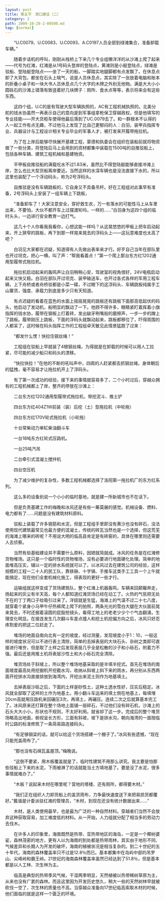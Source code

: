 ```yaml
---
layout: post
title: 第五节　港口建设（二）
category: 2
path: 2009-10-28-2-00500.md
tag: [normal]
---
```


　　“U.C0079、U.C0083、U.C0093、A.C0197人员全部到绿滩集合，准备卸载车辆。”

　　随着步话机的呼叫，刚刚从栈桥上下来几个专业组懒洋洋的从沙滩上爬了起来――代号为红滩，红滩是从1号码头登岸的登陆点，黄滩则是小艇登陆点，绿滩是驳船、登陆艇登陆点――坐了一天的船，一脚踏实地腿脚都有点发飘了。在休息点卸了大背包，都坐在石头上喘气，说是人员休息点，其实除了一张放着电脑和账本的折叠小桌子和一块大书人员休息点几个大字的木牌之外别无他物。满是大大小小圆砾石的沙滩上错落有致竖着好几块牌子：厕所、食水点等等，表示将来会有这些东西。

　　这四个组，U.C的是有驾驶大型车辆执照的，AC有工程机械执照的。北美分舵的钱水协虽然一再表示自己的意向是到军事组拿枪保卫穿越政权，但是他填写的专业技能――开大货柜车使得他最后落到了UC.0079去了。和一群根本不认得的人一起工作有点无趣，不过他马上发现了比自己更郁闷的人：白羽，装甲兵指挥专业、兵器设计与工程设计相关专业毕业的军事人才，被打发来开履带拖拉机。

　　为了在上岸后能够尽快展开基建工程，蒙德和执委会在组织在装船前就将物资做了一些分类，将登陆后马上会用到的资材都集中装载在1500吨的自推驳船上，包括各种车辆、建筑工程机械和基建物资。

　　平甲板自推驳船的满载吃水不过1.83米，虽然比不得登陆艇能够直接冲滩上岸，怎么也比大型货船离岸要近。当然这样的水深车辆也是没法直接下水的，所以这里也装配了一个浮动码头，称为2号浮码头。

　　自推驳是没有车辆跳板的，它自身又不具备吊杆。好在工程组对此事早有准备，2号浮码头上安装了一组车辆上下跳板，

　　“准备卸车了！大家注意安全，穿好救生衣，万一有落水的可能性马上从车里出来，不要怕，大伙不都开车上过摆渡轮吗，一样的……”白羽身为这四个组的临时头头，一边进行安全教育一边打气。

　　这几十个人你看我我看你，心想这能一样吗？从这晃悠悠的甲板上把车启动起来，开上狭窄的跳板，再下到那一样晃来晃去的浮码头上――这玩意难度也太高了吧？

　　白羽见大家都在迟疑，知道得有人先做出表率来才行。好歹自己当年在部队里也开过坦克，把心一横，叫了声：“帮我看着点！”第一个爬上那台东方红1202通用型履带式拖拉机。

　　拖拉机启动起来的轰鸣声让白羽稍稍心安，驾驶室的视角很好，24V电瓶启动起来又快又稳。白羽在部队开过坦克、装甲输送车，也开过各式各样的军用工程车辆，上下舟桥或者舟桥驳都是小菜一碟，不过眼下的这浮码头、车辆跳板纯属手工山寨货，强度、承载力到底是多少只有天知道。

　　有点迟疑的看着在蓝色的水面上摇摇晃晃的跳板还有跳板下面那高低起伏的码头，他启动了发动机，船明显的飘动了一下。他顾不得许多，眼睛紧盯着挥着小旗指挥的钱水协，履带在钢板上打着转，发出龇牙咧嘴般的磨擦声，一步一步的蹭上了跳板。履带刚压上跳板，下面的浮码头就飘动起来，跳板都移位了，吓得周围的人都呆了，这时候在码头指挥工作的工程组卓天敏见此情景猛跑了过来：

　　“都发什么愣！快拉住钢丝绳！”

　　工程组在驳船上早就装了4根钢丝绳，为得就是在卸载的时候可以用人工拉紧，尽可能的减少船只和码头的漂移。

　　“快拉快拉！”在他的不断的吼叫声中，四周的人赶紧都去抓钢丝绳，身体朝后的猛拽，毫不容易才让拖拉机开上了浮码头。

　　有了第一次成功的经验，接下来的事情就容易多了，二个小时过后，穿越众拥有的工程机械都上了岸，整齐的停放在沙滩上：

　　二台东方红1202通用型履带式拖拉机，带挖泥斗、推土铲

　　四台东方红404Z1W前装（装）后挖（土）型拖拉机（中轮拖）

　　四台东方红170V轮式拖拉机（小轮拖）

　　十台常柴动力单缸柴油翻斗车

　　一台18吨东方红轮式压路机。

　　一台25吨汽吊

　　二台牵引式混凝土搅拌机

　　四台空压机

　　为了减少维护的复杂性，多数工程机械都选择了洛阳第一拖拉机厂的东方红系列。

　　这么多的设备别说一个小小的临时基地，就是建一所新城市也不在话下。

　　但是负责基建工作的梅晚和冰风还是有些一筹莫展的感觉。机械设备、燃料、电力都有了……问题是没有建筑材料原料。

　　驳船上装载了许多钢筋和水泥，但是工程组手里即没有黄沙也没有碎石，没法使用现代建筑最常见也最方便的混凝土，传统的砖瓦当然也是一个选择，但这荒芜的海滩上哪来的砖呢？不用说大明的临高县肯定是有砖窑的，具体在哪里则还需要人去侦察。

　　当然有些基础建设并不需要什么原料，因陋就简就成。冰风的任务是在红滩修货物堆场。这只是一个临时性的货物堆场，没有必要进行地面硬化处理。简单的地面堆高压实，辅以一定的排水系统就可以了。以冰风过去在建筑公司的经验，这样规模的工程一二十人的民工队，靠铁锹、十字镐、手推车这类手工工具一个上午就能搞定，现在他们全套机械化施工，得表现的更好一些才行。

　　运输组就这样变成了货场建筑队，整个红滩上机器轰鸣，车辆来回颠簸奔走，扬起来的灰尘有半天高，每个人都知道红滩货场已经在动工了。火热的气氛把无处不在的丁丁两口子给吸引过来了。洋妞就是生猛，海滩上的气温不过二十七八度，就穿着个紧身小马甲牛仔热裤爬上爬下的拍照，两条光光的雪白大腿在大伙面前晃来晃去，不时还掘着滚圆的屁股抢镜头，看得工地上的老老少少个个气血翻涌，生理变化明显。在接连发生几次翻斗车差点撞人和挖土机挖偏方向之后，冰风只好忍疼割爱的把这二位赶走了。

　　堆场的地面自南向北有一定的坡度，经过测量，发现坡度小于1：10，一般这样的坡度状况可以不进行表土清除，简单的去掉表层的大块石头、杂树之类即可直接进行堆夯，但是取了土样之后发现表层几乎全是松散的沙子和小砾石，附着力不强。最后还是用推土机将表层沙性土和大小砾石完全清除。

　　堆货场处于斜坡上，所以整个堆场地基采取的是半填半挖式。首先在堆场的南面坡度最高处用挖掘机开挖截水沟，收纳从斜坡上斜下来的雨水，再分别从东西两面开挖排水沟直接排放到海湾内，开挖出来泥土则作为地基填土。

　　去掉表层沙砾之后，下面的土样是砂性土，这种土透水性好，压实后稳定。冰风就全部取了这样的土作为地基土。用小翻斗车运来的填土倒在地基上，每填埋20cm高就用压路机来回碾压3次，再填土，再碾压。连续二次之后就算基本完工了。冰风原来还打算在整个场地上面铺一层碎石，不过他们没有碎石机，沙滩上的石头大大小小，形状也不规则，不太好利用。就省却了这一步。完成后的整个堆货场略高出地面，俯视呈长方形，三面有斜坡，坡下是排水沟，朝向海湾的一面按临时公路的标准修筑了一条简易路连接码头。

　　“有足够钢梁的话，就可以给这个货场搭建一个棚子了。”冰风有些遗憾，“现在只能兜盖雨布了。”

　　“那也没有石绵瓦盖屋顶。”梅晚说。

　　“这倒不要紧，用木板覆盖就是了，临时性建筑不用那么讲究。我主要是怕那些驳船上下来的水泥，下雨被淋了的话就能当土方填地基了。要是没了水泥，很多事情就难办了。”

　　“木板？说起来木材在哪里呢？营地的塔楼、还有厕所，都得要木材。”

　　“我们正在组织人力卸货船上的盖货雨布，力争最快速度送下来把易损货都覆好。”戴谐是计委派驻红滩的管理员，“木材，到现在还没有统计数据出来……”

　　木材，是人类使用最早，也是最为广泛的一种自然材料。穿越者们当然不会放弃这种获取容易，加工难度低的材料。从一开始，人力组就分配了相当多的劳动力去伐木。

　　在许多人的印象里，海南既然是热带、亚热带地区的海岛，一定是一个椰树婆娑，森林茂密的地方，更有人以为海南的到处都是热带雨林，其实由于地形不同、气候差异和长期人为开发的破坏，海南的植被状况是相当复杂的。到二十世纪的五十年代，海南的森林覆盖率只不过是12.8％而已。基本都集中在岛屿中部的吊罗山、尖峰岭和霸王岭。21世纪的海南森林覆盖率虽然已经达到了51.8％，但是基本都是以人工林、次生林为主。

　　临高是典型的热带季风气候，干湿两季明显，天然植被以热带稀树草原为主，从来也没有广袤的森林。而且这里因为开发历史悠久，稍大一些的天然树林早就被砍伐一空了，次生林的质量也不高。当穿越众准备向17世纪临高索取木材的时候，他们面临的就是这样一个匮乏的环境。
